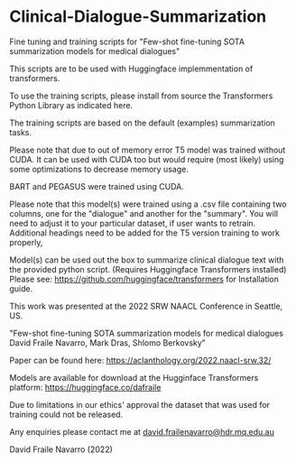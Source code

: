 # Clinical-Dialogue-Summarization
Fine tuning and training scripts for "Few-shot fine-tuning SOTA summarization models for medical dialogues"


This scripts are to be used with Huggingface implemmentation of transformers.

To use the training scripts, please install from source the Transformers Python Library as indicated here.

The training scripts are based on the default (examples) summarization tasks. 

Please note that due to out of memory error T5 model was trained without CUDA. It can be used with CUDA too but would require (most likely) using some optimizations to decrease memory usage.

BART and PEGASUS were trained using CUDA.

Please note that this model(s) were trained using a .csv file containing two columns, one for the "dialogue" and another for the "summary". You will need to adjust it to your particular dataset, if user wants to retrain. Additional headings need to be added for the T5 version training to work properly, 

Model(s) can be used out the box to summarize clinical dialogue text with the provided python script. (Requires Huggingface Transformers installed) Please see: https://github.com/huggingface/transformers for Installation guide.


This work was presented at the 2022 SRW NAACL Conference in Seattle, US. 

"Few-shot fine-tuning SOTA summarization models for medical dialogues
David Fraile Navarro, Mark Dras, Shlomo Berkovsky"

Paper can be found here: https://aclanthology.org/2022.naacl-srw.32/ 

Models are available for download at the Hugginface Transformers platform:
https://huggingface.co/dafraile 

Due to limitations in our ethics' approval the dataset that was used for training could not be released.


Any enquiries please contact me at david.frailenavarro@hdr.mq.edu.au


David Fraile Navarro (2022)



